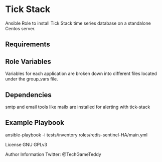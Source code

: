 Tick Stack
=========

Ansible Role to install Tick Stack time series database on a
standalone Centos server.

## Requirements

## Role Variables
Variables for each application are broken down into different files
located under the group_vars file.


## Dependencies
 smtp and email tools like mailx are installed for alerting with tick-stack

## Example Playbook
 ansible-playbook -i tests/inventory roles/redis-sentinel-HA/main.yml

License
GNU GPLv3


Author Information
 Twitter: @TechGameTeddy
